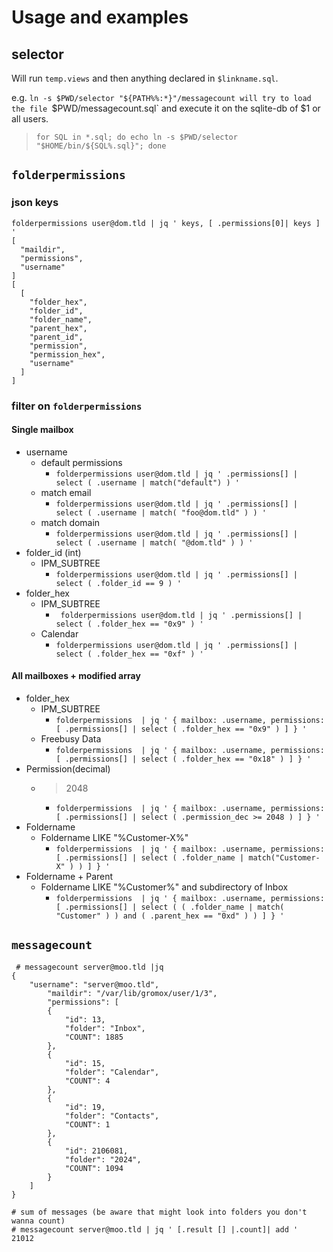 # Usage and examples

## selector

Will run `temp.views` and then anything declared in `$linkname.sql`.

e.g. `ln -s $PWD/selector "${PATH%%:*}"/messagecount will try to load the file
`$PWD/messagecount.sql` and execute it on the sqlite-db of $1 or all users.
> `for SQL in *.sql; do echo ln -s $PWD/selector "$HOME/bin/${SQL%.sql}"; done`



## `folderpermissions`

### json keys

```
folderpermissions user@dom.tld | jq ' keys, [ .permissions[0]| keys ] '
[
  "maildir",
  "permissions",
  "username"
]
[
  [
    "folder_hex",
    "folder_id",
    "folder_name",
    "parent_hex",
    "parent_id",
    "permission",
    "permission_hex",
    "username"
  ]
]
```

### filter on `folderpermissions`

#### Single mailbox
- username
  - default permissions
    - `folderpermissions user@dom.tld | jq ' .permissions[] | select ( .username | match("default") ) '`
  - match email
    - `folderpermissions user@dom.tld | jq ' .permissions[] | select ( .username | match( "foo@dom.tld" ) ) '`
  - match domain 
    - `folderpermissions user@dom.tld | jq ' .permissions[] | select ( .username | match( "@dom.tld" ) ) '`
- folder_id (int)
  - IPM_SUBTREE
    - `folderpermissions user@dom.tld | jq ' .permissions[] | select ( .folder_id == 9 ) '`
- folder_hex
  - IPM_SUBTREE
    - ` folderpermissions user@dom.tld | jq ' .permissions[] | select ( .folder_hex == "0x9" ) '`
  - Calendar
    - `folderpermissions user@dom.tld | jq ' .permissions[] | select ( .folder_hex == "0xf" ) '`

#### All mailboxes + modified array
- folder_hex
  - IPM_SUBTREE 
    - `folderpermissions  | jq ' { mailbox: .username, permissions: [ .permissions[] | select ( .folder_hex == "0x9" ) ] } '`
  - Freebusy Data
    - `folderpermissions  | jq ' { mailbox: .username, permissions: [ .permissions[] | select ( .folder_hex == "0x18" ) ] } '`
- Permission(decimal)
  - > 2048
    - `folderpermissions  | jq ' { mailbox: .username, permissions: [ .permissions[] | select ( .permission_dec >= 2048 ) ] } '`
- Foldername
  - Foldername LIKE "%Customer-X%"
    - `folderpermissions  | jq ' { mailbox: .username, permissions: [ .permissions[] | select ( .folder_name | match("Customer-X" ) ) ] } '`
- Foldername + Parent
  - Foldername LIKE "%Customer%" and subdirectory of Inbox
    - `folderpermissions  | jq ' { mailbox: .username, permissions: [ .permissions[] | select ( ( .folder_name | match( "Customer" ) ) and ( .parent_hex == "0xd" ) ) ] } '`

## `messagecount`

```
 # messagecount server@moo.tld |jq
{
    "username": "server@moo.tld",
        "maildir": "/var/lib/gromox/user/1/3",
        "permissions": [
        {
            "id": 13,
            "folder": "Inbox",
            "COUNT": 1885
        },
        {
            "id": 15,
            "folder": "Calendar",
            "COUNT": 4
        },
        {
            "id": 19,
            "folder": "Contacts",
            "COUNT": 1
        },
        {
            "id": 2106081,
            "folder": "2024",
            "COUNT": 1094
        }
    ]
}
```
```
# sum of messages (be aware that might look into folders you don't wanna count)
# messagecount server@moo.tld | jq ' [.result [] |.count]| add ' 
21012
```
